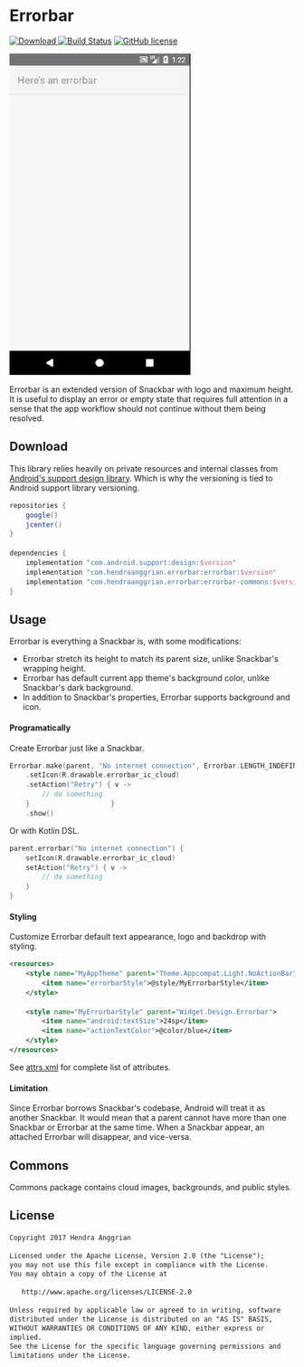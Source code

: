 Errorbar
========
[![Download](https://api.bintray.com/packages/hendraanggrian/errorbar/errorbar/images/download.svg) ](https://bintray.com/hendraanggrian/errorbar/errorbar/_latestVersion)
[![Build Status](https://travis-ci.org/hendraanggrian/errorbar.svg)](https://travis-ci.org/hendraanggrian/errorbar)
[![GitHub license](https://img.shields.io/badge/license-Apache%20License%202.0-blue.svg?style=flat)](http://www.apache.org/licenses/LICENSE-2.0)

![demo][demo]

Errorbar is an extended version of Snackbar with logo and maximum height.
It is useful to display an error or empty state that requires full attention in a sense that the app workflow should not continue without them being resolved.

Download
--------
This library relies heavily on private resources and internal classes from [Android's support design library][design].
Which is why the versioning is tied to Android support library versioning.

```gradle
repositories {
    google()
    jcenter()
}

dependencies {
    implementation "com.android.support:design:$version"
    implementation "com.hendraanggrian.errorbar:errorbar:$version"
    implementation "com.hendraanggrian.errorbar:errorbar-commons:$version"
}
```

Usage
-----
Errorbar is everything a Snackbar is, with some modifications:
 * Errorbar stretch its height to match its parent size, unlike Snackbar's wrapping height.
 * Errorbar has default current app theme's background color, unlike Snackbar's dark background.
 * In addition to Snackbar's properties, Errorbar supports background and icon.
 
#### Programatically
Create Errorbar just like a Snackbar.

```kotlin
Errorbar.make(parent, "No internet connection", Errorbar.LENGTH_INDEFINITE)
    .setIcon(R.drawable.errorbar_ic_cloud)
    .setAction("Retry") { v -> 
        // do something
    }                    }
    .show()
```

Or with Kotlin DSL.

```kotlin
parent.errorbar("No internet connection") {
    setIcon(R.drawable.errorbar_ic_cloud)
    setAction("Retry") { v -> 
        // do something
    }
}
```

#### Styling
Customize Errorbar default text appearance, logo and backdrop with styling.

```xml
<resources>
    <style name="MyAppTheme" parent="Theme.Appcompat.Light.NoActionBar">
        <item name="errorbarStyle">@style/MyErrorbarStyle</item>
    </style>
    
    <style name="MyErrorbarStyle" parent="Widget.Design.Errorbar">
        <item name="android:textSize">24sp</item>
        <item name="actionTextColor">@color/blue</item>
    </style>
</resources>
```

See [attrs.xml][attrs] for complete list of attributes.

#### Limitation
Since Errorbar borrows Snackbar's codebase, Android will treat it as another Snackbar.
It would mean that a parent cannot have more than one Snackbar or Errorbar at the same time.
When a Snackbar appear, an attached Errorbar will disappear, and vice-versa.

Commons
-------
Commons package contains cloud images, backgrounds, and public styles.

License
-------
    Copyright 2017 Hendra Anggrian

    Licensed under the Apache License, Version 2.0 (the "License");
    you may not use this file except in compliance with the License.
    You may obtain a copy of the License at

       http://www.apache.org/licenses/LICENSE-2.0

    Unless required by applicable law or agreed to in writing, software
    distributed under the License is distributed on an "AS IS" BASIS,
    WITHOUT WARRANTIES OR CONDITIONS OF ANY KIND, either express or implied.
    See the License for the specific language governing permissions and
    limitations under the License.
 
[demo]: /art/demo.gif
[attrs]: /errorbar/res/values/attrs.xml
[design]: https://github.com/android/platform_frameworks_support/tree/master/design
